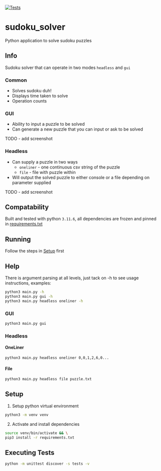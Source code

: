 [![Tests](https://github.com/crowz-fx/sudoku_solver/actions/workflows/install-and-test.yaml/badge.svg)](https://github.com/crowz-fx/sudoku_solver/actions/workflows/install-and-test.yaml)

# sudoku_solver
Python application to solve sudoku puzzles

## Info
Sudoku solver that can operate in two modes `headless` and `gui`

### Common
- Solves sudoku duh!
- Displays time taken to solve
- Operation counts

### GUI 
- Ability to input a puzzle to be solved
- Can generate a new puzzle that you can input or ask to be solved

TODO - add screenshot

### Headless
- Can supply a puzzle in two ways
  - `oneliner` - one continuous csv string of the puzzle
  - `file` - file with puzzle within 
- Will output the solved puzzle to either console or a file depending on parameter supplied

TODO - add screenshot

## Compatability
Built and tested with python `3.11.6`, all dependencies are frozen and pinned in [requirements.txt](requirements.txt)

## Running
Follow the steps in [Setup](#setup) first

## Help
There is argument parsing at all levels, just tack on -h to see usage instructions, examples:
```bash
python3 main.py -h
python3 main.py gui -h
python3 main.py headless oneliner -h
```

### GUI
```bash
python3 main.py gui
```

### Headless
#### OneLiner
```bash
python3 main.py headless oneliner 0,0,1,2,6,0...
```

#### File
```bash
python3 main.py headless file puzzle.txt
```

## Setup
1. Setup python virtual environment
```bash
python3 -m venv venv
```
2. Activate and install dependencies
```bash
source venv/bin/activate && \
pip3 install -r requirements.txt
```

## Executing Tests
```bash
python -m unittest discover -s tests -v
```
